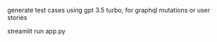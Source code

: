 generate test cases using gpt 3.5 turbo, for graphql mutations or user stories

streamlit run app.py
